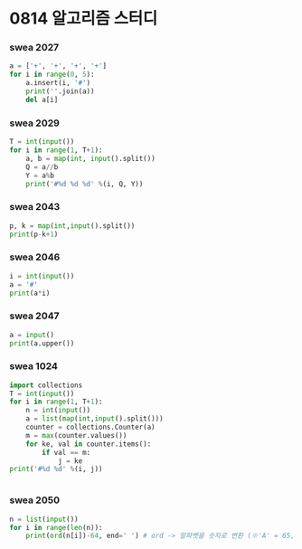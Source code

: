 # 0814 알고리즘 스터디

### swea 2027

```python
a = ['+', '+', '+', '+']
for i in range(0, 5):
    a.insert(i, '#')
    print(''.join(a))
    del a[i]
```



### swea 2029

```python
T = int(input())
for i in range(1, T+1):
    a, b = map(int, input().split())
    Q = a//b
    Y = a%b
    print('#%d %d %d' %(i, Q, Y))
```





### swea 2043

```python
p, k = map(int,input().split())
print(p-k+1)
```





### swea 2046

```python
i = int(input())
a = '#'
print(a*i)
```



### swea 2047

```python
a = input()
print(a.upper())
```



### swea 1024

```python
import collections
T = int(input())
for i in range(1, T+1):
    n = int(input())
    a = list(map(int,input().split()))
    counter = collections.Counter(a)
    m = max(counter.values())
    for ke, val in counter.items():
        if val == m:
            j = ke
print('#%d %d' %(i, j))

```

```python

```



### swea 2050

```python
n = list(input())
for i in range(len(n)):
    print(ord(n[i])-64, end=' ') # ord -> 알파벳을 숫자로 변환 (※'A' = 65, 따라서 -64를 넣어줌)
```

